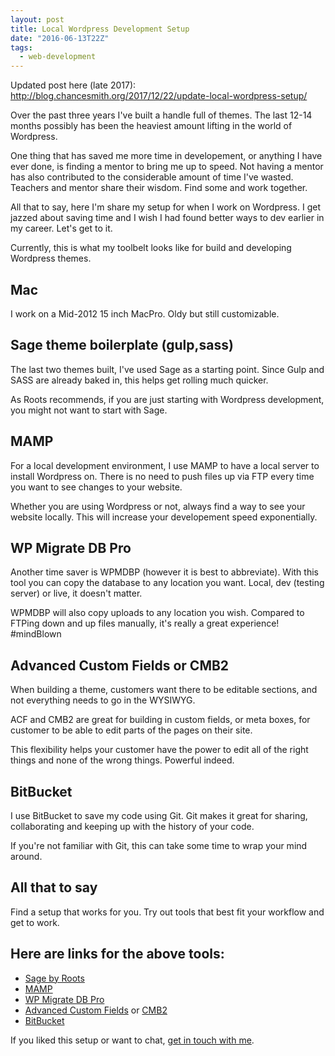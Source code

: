 ```yaml
---
layout: post
title: Local Wordpress Development Setup
date: "2016-06-13T22Z"
tags:
  - web-development
---
```


Updated post here (late 2017):
http://blog.chancesmith.org/2017/12/22/update-local-wordpress-setup/

Over the past three years I've built a handle full of themes. The last 12-14 months possibly has been the heaviest amount lifting in the world of Wordpress.

One thing that has saved me more time in developement, or anything I have ever done, is finding a mentor to bring me up to speed. Not having a mentor has also contributed to the considerable amount of time I've wasted. Teachers and mentor share their wisdom. Find some and work together.

All that to say, here I'm share my setup for when I work on Wordpress. I get jazzed about saving time and I wish I had found better ways to dev earlier in my career. Let's get to it.

Currently, this is what my toolbelt looks like for build and developing Wordpress themes.

## Mac

I work on a Mid-2012 15 inch MacPro. Oldy but still customizable.

## Sage theme boilerplate (gulp,sass)

The last two themes built, I've used Sage as a starting point. Since Gulp and SASS are already baked in, this helps get rolling much quicker.

As Roots recommends, if you are just starting with Wordpress development, you might not want to start with Sage.

## MAMP

For a local development environment, I use MAMP to have a local server to install Wordpress on. There is no need to push files up via FTP every time you want to see changes to your website.

Whether you are using Wordpress or not, always find a way to see your website locally. This will increase your developement speed exponentially.

## WP Migrate DB Pro

Another time saver is WPMDBP (however it is best to abbreviate). With this tool you can copy the database to any location you want. Local, dev (testing server) or live, it doesn't matter.

WPMDBP will also copy uploads to any location you wish. Compared to FTPing down and up files manually, it's really a great experience! #mindBlown

## Advanced Custom Fields or CMB2

When building a theme, customers want there to be editable sections, and not everything needs to go in the WYSIWYG.

ACF and CMB2 are great for building in custom fields, or meta boxes, for customer to be able to edit parts of the pages on their site.

This flexibility helps your customer have the power to edit all of the right things and none of the wrong things. Powerful indeed.

## BitBucket

I use BitBucket to save my code using Git. Git makes it great for sharing, collaborating and keeping up with the history of your code.

If you're not familiar with Git, this can take some time to wrap your mind around.

## All that to say

Find a setup that works for you. Try out tools that best fit your workflow and get to work.

## Here are links for the above tools:

- [Sage by Roots](https://roots.io/sage/)
- [MAMP](https://www.mamp.info/)
- [WP Migrate DB Pro](https://deliciousbrains.com/wp-migrate-db-pro/)
- [Advanced Custom Fields](https://www.advancedcustomfields.com/) or [CMB2](https://github.com/webdevstudios/CMB2/wiki)
- [BitBucket](bitbucket.org)

If you liked this setup or want to chat, [get in touch with me](https://twitter.com/Chance_Smith).
